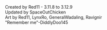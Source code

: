 Created by Red11 - 3.11.8 to 3.12.9    
Updated by SpaceOutChicken    
Art by Red11, LynxRo, GeneralWadaling, Ravignir    
"Remember me"-DiddlyDoo145
